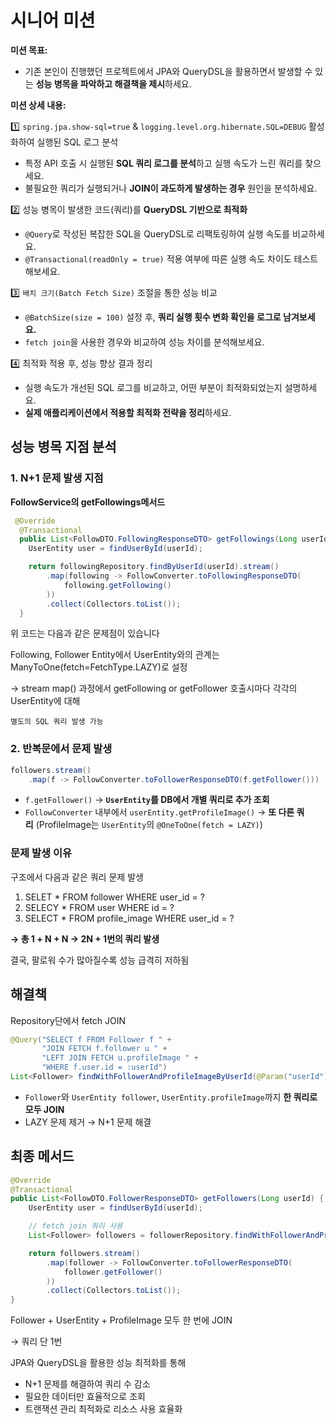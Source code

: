 # 시니어 미션

**미션 목표:**

- 기존 본인이 진행했던 프로젝트에서 JPA와 QueryDSL을 활용하면서 발생할 수 있는 **성능 병목을 파악하고 해결책을 제시**하세요.

**미션 상세 내용:**

1️⃣ `spring.jpa.show-sql=true` & `logging.level.org.hibernate.SQL=DEBUG` 활성화하여 실행된 SQL 로그 분석

- 특정 API 호출 시 실행된 **SQL 쿼리 로그를 분석**하고 실행 속도가 느린 쿼리를 찾으세요.
- 불필요한 쿼리가 실행되거나 **JOIN이 과도하게 발생하는 경우** 원인을 분석하세요.

2️⃣ 성능 병목이 발생한 코드(쿼리)를 **QueryDSL 기반으로 최적화**

- `@Query`로 작성된 복잡한 SQL을 QueryDSL로 리팩토링하여 실행 속도를 비교하세요.
- `@Transactional(readOnly = true)` 적용 여부에 따른 실행 속도 차이도 테스트해보세요.

3️⃣ `배치 크기(Batch Fetch Size)` 조절을 통한 성능 비교

- `@BatchSize(size = 100)` 설정 후, **쿼리 실행 횟수 변화 확인을 로그로 남겨보세요.**
- `fetch join`을 사용한 경우와 비교하여 성능 차이를 분석해보세요.

4️⃣ 최적화 적용 후, 성능 향상 결과 정리

- 실행 속도가 개선된 SQL 로그를 비교하고, 어떤 부분이 최적화되었는지 설명하세요.
- **실제 애플리케이션에서 적용할 최적화 전략을 정리**하세요.

## 성능 병목 지점 분석

### 1. N+1 문제 발생 지점

**FollowService의 getFollowings메서드**

```java
 @Override
  @Transactional
  public List<FollowDTO.FollowingResponseDTO> getFollowings(Long userId) {
    UserEntity user = findUserById(userId);

    return followingRepository.findByUserId(userId).stream()
        .map(following -> FollowConverter.toFollowingResponseDTO(
            following.getFollowing()
        ))
        .collect(Collectors.toList());
  }

```

위 코드는 다음과 같은 문제점이 있습니다

Following, Follower Entity에서 UserEntity와의 관계는 ManyToOne(fetch=FetchType.LAZY)로 설정

→ stream map() 과정에서 getFollowing or getFollower 호출시마다 각각의 UserEntity에 대해

    별도의 SQL 쿼리 발생 가능 

### 2. 반복문에서 문제 발생

```java
followers.stream()
    .map(f -> FollowConverter.toFollowerResponseDTO(f.getFollower()))
```

- `f.getFollower()` → **`UserEntity`를 DB에서 개별 쿼리로 추가 조회**
- `FollowConverter` 내부에서 `userEntity.getProfileImage()` → **또 다른 쿼리** (ProfileImage는 `UserEntity`의 `@OneToOne(fetch = LAZY)`)

### 문제 발생 이유

구조에서 다음과 같은 쿼리 문제 발생

1. SELET * FROM follower WHERE user_id = ?
2. SELECY * FROM user WHERE id = ?
3. SELECT * FROM profile_image WHERE user_id = ?

**→ 총 1 + N + N → 2N + 1번의 쿼리 발생**

결국, 팔로워 수가 많아질수록 성능 급격히 저하됨

## 해결책

Repository단에서 fetch JOIN

```java
@Query("SELECT f FROM Follower f " +
       "JOIN FETCH f.follower u " +
       "LEFT JOIN FETCH u.profileImage " +
       "WHERE f.user.id = :userId")
List<Follower> findWithFollowerAndProfileImageByUserId(@Param("userId") Long userId);
```

- `Follower`와 `UserEntity follower`, `UserEntity.profileImage`까지 **한 쿼리로 모두 JOIN**
- LAZY 문제 제거 → N+1 문제 해결

## 최종 메서드

```java
@Override
@Transactional
public List<FollowDTO.FollowerResponseDTO> getFollowers(Long userId) {
    UserEntity user = findUserById(userId);

    // fetch join 쿼리 사용
    List<Follower> followers = followerRepository.findWithFollowerAndProfileImageByUserId(userId);

    return followers.stream()
        .map(follower -> FollowConverter.toFollowerResponseDTO(
            follower.getFollower()
        ))
        .collect(Collectors.toList());
}
```

Follower + UserEntity + ProfileImage 모두 한 번에 JOIN

→ 쿼리 단 1번

JPA와 QueryDSL을 활용한 성능 최적화를 통해

- N+1 문제를 해결하여 쿼리 수 감소
- 필요한 데이터만 효율적으로 조회
- 트랜잭션 관리 최적화로 리소스 사용 효율화